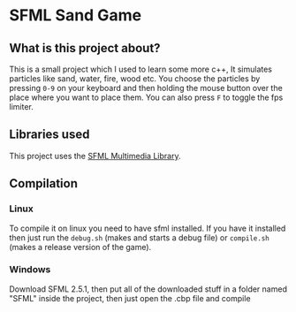 # SFML Sand Game

## What is this project about?
This is a small project which I used to learn some more c++, It simulates particles like sand, water, fire, wood etc.
You choose the particles by pressing `0-9` on your keyboard and then holding the mouse button over the place where you want to place them.
You can also press `F` to toggle the fps limiter.
## Libraries used
This project uses the [SFML Multimedia Library](https://www.sfml-dev.org/).
## Compilation
### Linux
To compile it on linux you need to have sfml installed. If you have it installed then just run the `debug.sh` (makes and starts a debug file) or `compile.sh` (makes a release version of the game).
### Windows
Download SFML 2.5.1, then put all of the downloaded stuff in a folder named "SFML" inside the project, then just open the .cbp file and compile
